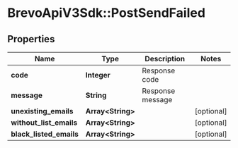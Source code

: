# BrevoApiV3Sdk::PostSendFailed

## Properties
Name | Type | Description | Notes
------------ | ------------- | ------------- | -------------
**code** | **Integer** | Response code | 
**message** | **String** | Response message | 
**unexisting_emails** | **Array&lt;String&gt;** |  | [optional] 
**without_list_emails** | **Array&lt;String&gt;** |  | [optional] 
**black_listed_emails** | **Array&lt;String&gt;** |  | [optional] 


